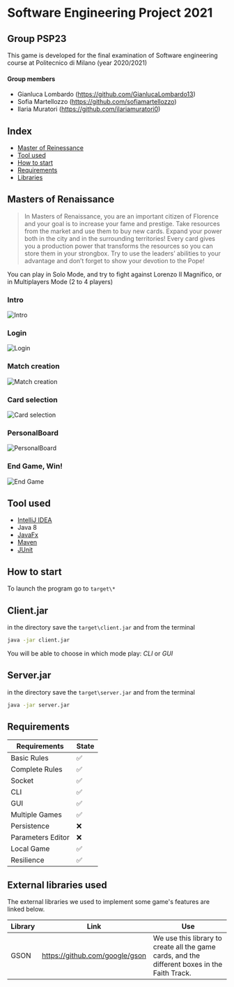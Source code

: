 # Software Engineering Project 2021

## Group PSP23 
This game is developed for the final examination of Software engineering course at Politecnico di Milano (year 2020/2021)
#### Group members
* Gianluca Lombardo (https://github.com/GianlucaLombardo13)
* Sofia Martellozzo (https://github.com/sofiamartellozzo)
* Ilaria Muratori (https://github.com/ilariamuratori0)

## Index
* [Master of Reinessance](#game)
* [Tool used](#toolused)
* [How to start](#usage)
* [Requirements](#requirements)
* [Libraries](#libraries)

<a name= "game"></a>
## Masters of Renaissance
> In Masters of Renaissance, you are an important citizen of Florence and your goal is to increase your fame and prestige. Take resources from the market and use them to buy new cards. Expand your power both in the city and in the surrounding territories! Every card gives you a production power that transforms the resources so you can store them in your strongbox. Try to use the leaders’ abilities to your advantage and don’t forget to show your devotion to the Pope!

You can play in Solo Mode, and try to fight against Lorenzo Il Magnifico, or in Multiplayers Mode (2 to 4 players) 

### Intro
![Intro](deliverables/images/introImage11.png?raw=true)

### Login
![Login](deliverables/images/LoginImage.png?raw=true)

### Match creation
![Match creation](deliverables/images/RoomSizeImage.png?raw=true)

### Card selection
![Card selection](deliverables/images/LCards.png?raw=true)

### PersonalBoard
![PersonalBoard](deliverables/images/PBoard.png?raw=true)

### End Game, Win!
![End Game](deliverables/images/EGame.png?raw=true)


<a name="toolused"></a>
## Tool used
* [IntelliJ IDEA](https://www.jetbrains.com/idea/)
* Java 8
* [JavaFx](https://openjfx.io)
* [Maven](https://maven.apache.org)
* [JUnit](https://junit.org/junit5/)

<a name="usage"></a>
## How to start
To launch the program go to `target\*`

## Client.jar
in the directory save the `target\client.jar` and from the terminal 

```bash
java -jar client.jar
```

You will be able to choose in which mode play: *CLI* or *GUI* 

## Server.jar
in the directory save the `target\server.jar` and from the terminal

```bash
java -jar server.jar
```

<a name="requirements"></a>
## Requirements
| Requirements | State |
| ------------ | ----- |
| Basic Rules  |   ✅ |
| Complete Rules |  ✅ |
| Socket       |  ✅ |
| CLI          |  ✅ |
| GUI          |  ✅ | 
| Multiple Games |  ✅ |
| Persistence   |  ❌ |
| Parameters Editor |  ❌ |
| Local Game   |  ✅ |
| Resilience   |  ✅ |

<a name="libraries"></a>
## External libraries used
The external libraries we used to implement some game's features are linked below.

| Library | Link | Use |
| ------ | ------ | ------ |
| GSON | https://github.com/google/gson | We use this library to create all the game cards, and the different boxes in the Faith Track. |

